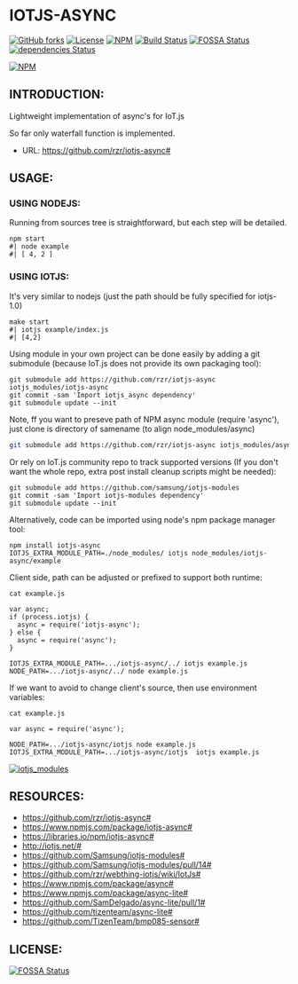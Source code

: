 # IOTJS-ASYNC #

[![GitHub forks](https://img.shields.io/github/forks/rzr/iotjs-async.svg?style=social&label=Fork&maxAge=2592000)](https://GitHub.com/rzr/iotjs-async/network/)
[![License](https://img.shields.io/badge/licence-Apache%202.0-brightgreen.svg?style=flat)](LICENSE)
[![NPM](https://img.shields.io/npm/v/iotjs-async.svg)](https://www.npmjs.com/package/iotjs-async)
[![Build Status](https://api.travis-ci.org/rzr/iotjs-async.svg?branch=master)](https://travis-ci.org/rzr/iotjs-async)
[![FOSSA Status](https://app.fossa.io/api/projects/git%2Bgithub.com%2Frzr%2Fiotjs-async.svg?type=shield)](https://app.fossa.io/projects/git%2Bgithub.com%2Frzr%2Fiotjs-async?ref=badge_shield)
[![dependencies Status](https://david-dm.org/rzr/iotjs-async/status.svg)](https://david-dm.org/rzr/iotjs-async)

[![NPM](https://nodei.co/npm/iotjs-async.png)](https://npmjs.org/package/iotjs-async)


## INTRODUCTION: ##

Lightweight implementation of async's for IoT.js

So far only waterfall function is implemented.

* URL: <https://github.com/rzr/iotjs-async#>


## USAGE: ##


### USING NODEJS: ###

Running from sources tree is straightforward, but each step will be detailed.

```
npm start
#| node example
#| [ 4, 2 ]
```


### USING IOTJS: ###

It's very similar to nodejs
(just the path should be fully specified for iotjs-1.0)

```
make start
#| iotjs example/index.js
#| [4,2]

```

Using module in your own project can be done easily by adding a git submodule
(because IoT.js does not provide its own packaging tool):

```
git submodule add https://github.com/rzr/iotjs-async iotjs_modules/iotjs-async
git commit -sam 'Import iotjs_async dependency'
git submodule update --init
```

Note, ff you want to preseve path of NPM async module (require 'async'),
just clone is directory of samename (to align node_modules/async)

```sh
git submodule add https://github.com/rzr/iotjs-async iotjs_modules/async
```

Or rely on IoT.js community repo to track supported versions
(If you don't want the whole repo, extra post install cleanup scripts might be needed):

```
git submodule add https://github.com/samsung/iotjs-modules
git commit -sam 'Import iotjs-modules dependency'
git submodule update --init
```

Alternatively, code can be imported using node's npm package manager tool:

```
npm install iotjs-async
IOTJS_EXTRA_MODULE_PATH=./node_modules/ iotjs node_modules/iotjs-async/example

```

Client side, path can be adjusted or prefixed to support both runtime:

```
cat example.js

var async;
if (process.iotjs) {
  async = require('iotjs-async');
} else {
  async = require('async');
}

IOTJS_EXTRA_MODULE_PATH=.../iotjs-async/../ iotjs example.js
NODE_PATH=.../iotjs-async/../ node example.js
```

If we want to avoid to change client's source, then use environment variables:

```
cat example.js

var async = require('async');

NODE_PATH=.../iotjs-async/iotjs node example.js
IOTJS_EXTRA_MODULE_PATH=.../iotjs-async/iotjs  iotjs example.js
```

[![iotjs_modules](https://image.slidesharecdn.com/webthing-iotjs-tizenrt-cdl2018-20181117rzr-181118110813/95/webthingiotjstizenrtcdl201820181117rzr-24-638.jpg)](https://www.slideshare.net/rzrfreefr/webthingiotjstizenrtcdl201820181117rzr/24 "iotjs_modules")


## RESOURCES: ##

* <https://github.com/rzr/iotjs-async#>
* <https://www.npmjs.com/package/iotjs-async#>
* <https://libraries.io/npm/iotjs-async#>
* <http://iotjs.net/#>
* <https://github.com/Samsung/iotjs-modules#>
* <https://github.com/Samsung/iotjs-modules/pull/14#>
* <https://github.com/rzr/webthing-iotjs/wiki/IotJs#>
* <https://www.npmjs.com/package/async#>
* <https://www.npmjs.com/package/async-lite#>
* <https://github.com/SamDelgado/async-lite/pull/1#>
* <https://github.com/tizenteam/async-lite#>
* <https://github.com/TizenTeam/bmp085-sensor#>


## LICENSE: ##

[![FOSSA Status](https://app.fossa.io/api/projects/git%2Bgithub.com%2Frzr%2Fiotjs-async.svg?type=large)](https://app.fossa.io/projects/git%2Bgithub.com%2Frzr%2Fiotjs-async?ref=badge_large)
